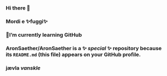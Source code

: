 ### Hi there 👋
### Mordi e ✨fuggi✨
### 🌱I’m currently learning GitHub
### AronSaether/AronSaether is a ✨ **_special_** ✨ repository because its `README.md` (this file) appears on your GitHub profile.
### jævla ***___vanskle___***
